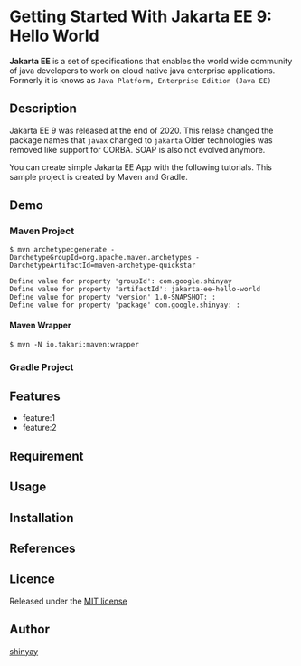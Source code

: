 # Getting Started With Jakarta EE 9: Hello World

**Jakarta EE** is a set of specifications that enables the world wide community of java developers to work on cloud native java enterprise applications. Formerly it is knows as `Java Platform, Enterprise Edition (Java EE)`

## Description
Jakarta EE 9 was released at the end of 2020. 
This relase changed the package names that `javax` changed to `jakarta`
Older technologies was removed like support for CORBA. SOAP is also not evolved anymore.

You can create simple Jakarta EE App with the following tutorials. This sample project is created by Maven and Gradle.

## Demo
### Maven Project

```shell
$ mvn archetype:generate -DarchetypeGroupId=org.apache.maven.archetypes -DarchetypeArtifactId=maven-archetype-quickstar

Define value for property 'groupId': com.google.shinyay
Define value for property 'artifactId': jakarta-ee-hello-world
Define value for property 'version' 1.0-SNAPSHOT: :
Define value for property 'package' com.google.shinyay: :
```

#### Maven Wrapper
```
$ mvn -N io.takari:maven:wrapper
```
### Gradle Project

## Features

- feature:1
- feature:2

## Requirement

## Usage

## Installation

## References

## Licence

Released under the [MIT license](https://gist.githubusercontent.com/shinyay/56e54ee4c0e22db8211e05e70a63247e/raw/34c6fdd50d54aa8e23560c296424aeb61599aa71/LICENSE)

## Author

[shinyay](https://github.com/shinyay)
